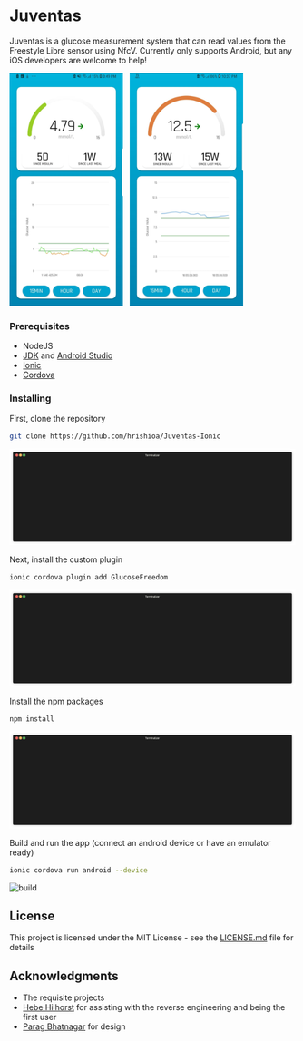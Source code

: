 # Juventas

Juventas is a glucose measurement system that can read values from the Freestyle Libre sensor using NfcV. Currently only supports Android, but any iOS developers are welcome to help!

<img src="https://github.com/hrishioa/Juventas-Ionic/raw/master/images/screenshot1.jpg" width="200">&nbsp;&nbsp;&nbsp;<img src="https://github.com/hrishioa/Juventas-Ionic/raw/master/images/screenshot2.jpg" width="200">


### Prerequisites

* NodeJS
* [JDK](https://www.oracle.com/technetwork/java/javase/downloads/index.html) and [Android Studio](https://developer.android.com/studio/)
* [Ionic](https://ionicframework.com/)
* [Cordova](https://cordova.apache.org/) 

### Installing

First, clone the repository

```bash
git clone https://github.com/hrishioa/Juventas-Ionic
```

![git clone](https://github.com/hrishioa/Juventas-Ionic/raw/master/images/git.gif)

Next, install the custom plugin
```bash
ionic cordova plugin add GlucoseFreedom
```

![plugin](https://github.com/hrishioa/Juventas-Ionic/raw/master/images/plugin.gif)

Install the npm packages
```bash
npm install
```

![npm](https://github.com/hrishioa/Juventas-Ionic/raw/master/images/npm.gif)

Build and run the app (connect an android device or have an emulator ready)
```bash
ionic cordova run android --device
```

![build](https://github.com/hrishioa/Juventas-Ionic/raw/master/images/build.gif)

## License

This project is licensed under the MIT License - see the [LICENSE.md](LICENSE.md) file for details

## Acknowledgments

* The requisite projects
* [Hebe Hilhorst](https://github.com/hebehh) for assisting with the reverse engineering and being the first user
* [Parag Bhatnagar](https://github.com/paragbhtngr) for design